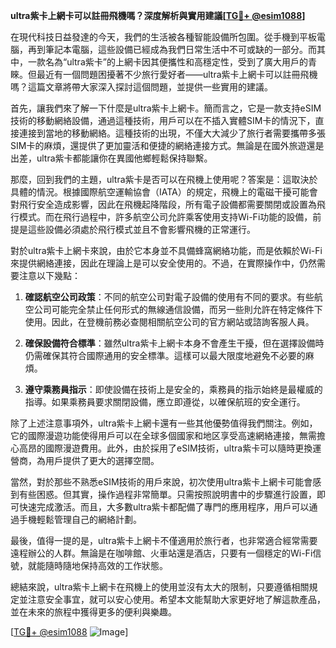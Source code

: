 **ultra紫卡上網卡可以註冊飛機嗎？深度解析與實用建議[[TG💪+ @esim1088](https://t.me/s/esim1088)]**

在現代科技日益發達的今天，我們的生活被各種智能設備所包圍。從手機到平板電腦，再到筆記本電腦，這些設備已經成為我們日常生活中不可或缺的一部分。而其中，一款名為“ultra紫卡”的上網卡因其便攜性和高穩定性，受到了廣大用戶的青睞。但最近有一個問題困擾著不少旅行愛好者——ultra紫卡上網卡可以註冊飛機嗎？這篇文章將帶大家深入探討這個問題，並提供一些實用的建議。

首先，讓我們來了解一下什麼是ultra紫卡上網卡。簡而言之，它是一款支持eSIM技術的移動網絡設備，通過這種技術，用戶可以在不插入實體SIM卡的情況下，直接連接到當地的移動網絡。這種技術的出現，不僅大大減少了旅行者需要攜帶多張SIM卡的麻煩，還提供了更加靈活和便捷的網絡連接方式。無論是在國外旅遊還是出差，ultra紫卡都能讓你在異國他鄉輕鬆保持聯繫。

那麼，回到我們的主題，ultra紫卡是否可以在飛機上使用呢？答案是：這取決於具體的情況。根據國際航空運輸協會（IATA）的規定，飛機上的電磁干擾可能會對飛行安全造成影響，因此在飛機起降階段，所有電子設備都需要關閉或設置為飛行模式。而在飛行過程中，許多航空公司允許乘客使用支持Wi-Fi功能的設備，前提是這些設備必須處於飛行模式並且不會影響飛機的正常運行。

對於ultra紫卡上網卡來說，由於它本身並不具備蜂窩網絡功能，而是依賴於Wi-Fi來提供網絡連接，因此在理論上是可以安全使用的。不過，在實際操作中，仍然需要注意以下幾點：

1. **確認航空公司政策**：不同的航空公司對電子設備的使用有不同的要求。有些航空公司可能完全禁止任何形式的無線通信設備，而另一些則允許在特定條件下使用。因此，在登機前務必查閱相關航空公司的官方網站或諮詢客服人員。

2. **確保設備符合標準**：雖然ultra紫卡上網卡本身不會產生干擾，但在選擇設備時仍需確保其符合國際通用的安全標準。這樣可以最大限度地避免不必要的麻煩。

3. **遵守乘務員指示**：即使設備在技術上是安全的，乘務員的指示始終是最權威的指導。如果乘務員要求關閉設備，應立即遵從，以確保航班的安全運行。

除了上述注意事項外，ultra紫卡上網卡還有一些其他優勢值得我們關注。例如，它的國際漫遊功能使得用戶可以在全球多個國家和地区享受高速網絡連接，無需擔心高昂的國際漫遊費用。此外，由於採用了eSIM技術，ultra紫卡可以隨時更換運營商，為用戶提供了更大的選擇空間。

當然，對於那些不熟悉eSIM技術的用戶來說，初次使用ultra紫卡上網卡可能會感到有些困惑。但其實，操作過程非常簡單。只需按照說明書中的步驟進行設置，即可快速完成激活。而且，大多數ultra紫卡都配備了專門的應用程序，用戶可以通過手機輕鬆管理自己的網絡計劃。

最後，值得一提的是，ultra紫卡上網卡不僅適用於旅行者，也非常適合經常需要遠程辦公的人群。無論是在咖啡館、火車站還是酒店，只要有一個穩定的Wi-Fi信號，就能隨時隨地保持高效的工作狀態。

總結來說，ultra紫卡上網卡在飛機上的使用並沒有太大的限制，只要遵循相關規定並注意安全事宜，就可以安心使用。希望本文能幫助大家更好地了解這款產品，並在未來的旅程中獲得更多的便利與樂趣。

[[TG💪+ @esim1088](https://t.me/s/esim1088) ![Image](https://i.postimg.cc/4NQfJmqS/Snipaste-2025-05-13-00-14-12.png)]